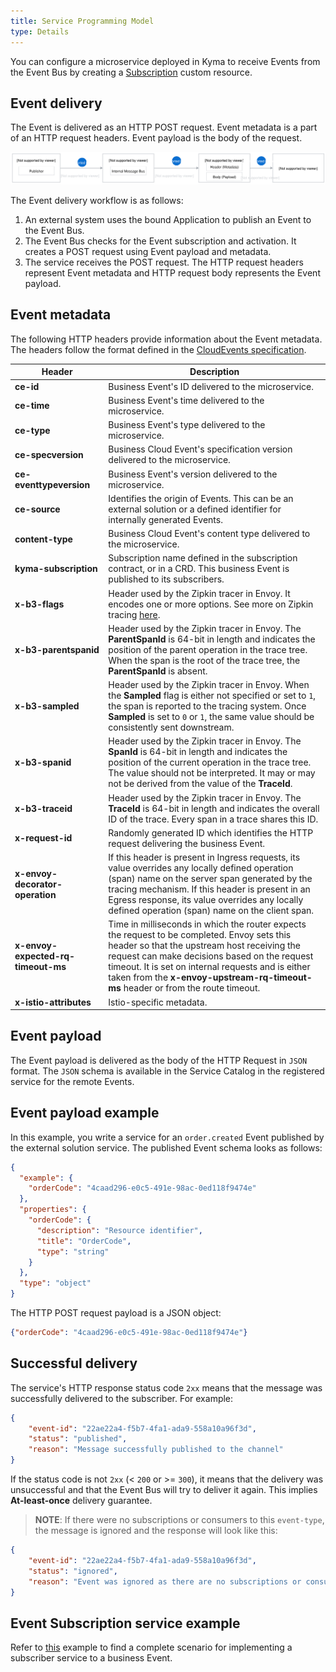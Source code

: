 ```yaml
---
title: Service Programming Model
type: Details
---
```


You can configure a microservice deployed in Kyma to receive Events from the Event Bus by creating a [Subscription](/components/event-bus/#custom-resource-subscription) custom resource.

## Event delivery

The Event is delivered as an HTTP POST request. Event metadata is a part of an HTTP request headers. Event payload is the body of the request.

![eventdelivery](./assets/event-delivery.svg)

The Event delivery workflow is as follows:

1. An external system uses the bound Application to publish an Event to the Event Bus.
2. The Event Bus checks for the Event subscription and activation. It creates a POST request using Event payload and metadata.
3. The service receives the POST request. The HTTP request headers represent Event metadata and HTTP request body represents the Event payload.

## Event metadata

The following HTTP headers provide information about the Event metadata. The headers follow the format defined in the [CloudEvents specification](https://github.com/cloudevents/spec/blob/v0.3/spec.md).

|Header| Description|
|------|--------|
| **ce-id** | Business Event's ID delivered to the microservice. |
| **ce-time** | Business Event's time delivered to the microservice. |
| **ce-type** | Business Event's type delivered to the microservice. |
| **ce-specversion** | Business Cloud Event's specification version delivered to the microservice. |
| **ce-eventtypeversion** | Business Event's version delivered to the microservice. |
| **ce-source** | Identifies the origin of Events. This can be an external solution or a defined identifier for internally generated Events. |
| **content-type** | Business Cloud Event's content type delivered to the microservice. |
| **kyma-subscription** | Subscription name defined in the subscription contract, or in a CRD. This business Event is published to its subscribers. |
| **x-b3-flags** | Header used by the Zipkin tracer in Envoy. It encodes one or more options. See more on Zipkin tracing [here](https://github.com/openzipkin/b3-propagation). |
| **x-b3-parentspanid** | Header used by the Zipkin tracer in Envoy. The **ParentSpanId** is 64-bit in length and indicates the position of the parent operation in the trace tree. When the span is the root of the trace tree, the **ParentSpanId** is absent. |
| **x-b3-sampled** | Header used by the Zipkin tracer in Envoy. When the **Sampled** flag is either not specified or set to `1`, the span is reported to the tracing system. Once **Sampled** is set to `0` or `1`, the same value should be consistently sent downstream. |
| **x-b3-spanid** | Header used by the Zipkin tracer in Envoy. The **SpanId** is 64-bit in length and indicates the position of the current operation in the trace tree. The value should not be interpreted. It may or may not be derived from the value of the **TraceId**. |
| **x-b3-traceid** | Header used by the Zipkin tracer in Envoy. The **TraceId** is 64-bit in length and indicates the overall ID of the trace. Every span in a trace shares this ID. |
| **x-request-id** | Randomly generated ID which identifies the HTTP request delivering the business Event. |
| **x-envoy-decorator-operation** | If this header is present in Ingress requests, its value overrides any locally defined operation (span) name on the server span generated by the tracing mechanism. If this header is present in an Egress response, its value overrides any locally defined operation (span) name on the client span. |
| **x-envoy-expected-rq-timeout-ms** | Time in milliseconds in which the router expects the request to be completed. Envoy sets this header so that the upstream host receiving the request can make decisions based on the request timeout. It is set on internal requests and is either taken from the **x-envoy-upstream-rq-timeout-ms** header or from the route timeout. |
| **x-istio-attributes** | Istio-specific metadata. |

## Event payload

The Event payload is delivered as the body of the HTTP Request in `JSON` format. The `JSON` schema is available in the Service Catalog in the registered service for the remote Events.

## Event payload example

In this example, you write a service for an `order.created` Event published by the external solution service. The published Event schema looks as follows:

```json
{
  "example": {
    "orderCode": "4caad296-e0c5-491e-98ac-0ed118f9474e"
  },
  "properties": {
    "orderCode": {
      "description": "Resource identifier",
      "title": "OrderCode",
      "type": "string"
    }
  },
  "type": "object"
}
```

The HTTP POST request payload is a JSON object:

```json
{"orderCode": "4caad296-e0c5-491e-98ac-0ed118f9474e"}
```

## Successful delivery

The service's HTTP response status code `2xx` means that the message was successfully delivered to the subscriber.
For example:

```json
{
    "event-id": "22ae22a4-f5b7-4fa1-ada9-558a10a96f3d",
    "status": "published",
    "reason": "Message successfully published to the channel"
}
```
If the status code is not `2xx` (< `200` or >= `300`), it means that the delivery was unsuccessful and
that the Event Bus will try to deliver it again. This implies **At-least-once** delivery guarantee.
>**NOTE**: If there were no subscriptions or consumers to this `event-type`, the message is ignored and the response
will look like this:
```json
{
    "event-id": "22ae22a4-f5b7-4fa1-ada9-558a10a96f3d",
    "status": "ignored",
    "reason": "Event was ignored as there are no subscriptions or consumers configured for this event"
}
```

## Event Subscription service example

Refer to [this](https://github.com/kyma-project/examples/tree/master/event-subscription/service) example to find a complete scenario for implementing a subscriber service to a business Event.
